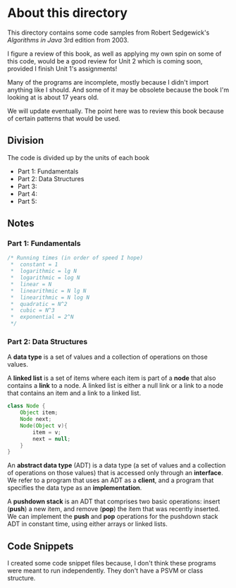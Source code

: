# About this directory

This directory contains some code samples from Robert Sedgewick's *Algorithms in Java* 3rd edition from 2003.

I figure a review of this book, as well as applying my own spin on some of this code, would be a good review for Unit 2 which is coming soon, provided I finish Unit 1's assignments!

Many of the programs are incomplete, mostly because I didn't import anything like I should. And some of it may be obsolete because the book I'm looking at is about 17 years old.

We will update eventually. The point here was to review this book because of certain patterns that would be used.

## Division

The code is divided up by the units of each book

* Part 1: Fundamentals
* Part 2: Data Structures
* Part 3:
* Part 4:
* Part 5:

## Notes

### Part 1: Fundamentals

```java
/* Running times (in order of speed I hope)
 *  constant = 1
 *  logarithmic = lg N
 *  logarithmic = log N
 *  linear = N
 *  linearithmic = N lg N
 *  linearithmic = N log N
 *  quadratic = N^2
 *  cubic = N^3
 *  exponential = 2^N
 */
```

### Part 2: Data Structures

A **data type** is a set of values and a collection of operations on those values.

A **linked list** is a set of items where each item is part of a **node** that also contains a **link** to a node. 
A linked list is either a null link or a link to a node that contains an item and a link to a linked list.
 
```java
class Node {
    Object item;
    Node next;
    Node(Object v){
        item = v;
        next = null;
    }
}
```

An **abstract data type** (ADT) is a data type (a set of values and a collection of operations on those values) that is accessed only through an **interface**. We refer to a program that uses an ADT as a **client**, and a program that specifies the data type as an **implementation**.
 
A **pushdown stack** is an ADT that comprises two basic operations: insert (**push**) a new item, and remove (**pop**) the item that was recently inserted.
We can implement the **push** and **pop** operations for the pushdown stack ADT in constant time, using either arrays or linked lists.

## Code Snippets

I created some code snippet files because, I don't think these programs were meant to run independently. They don't have a PSVM or class structure.
